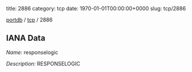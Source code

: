 title: 2886
category: tcp
date: 1970-01-01T00:00:00+0000
slug: tcp/2886

[portdb](/) / [tcp](/category/tcp.html) / 2886


## IANA Data

_Name:_ responselogic

_Description:_ RESPONSELOGIC

